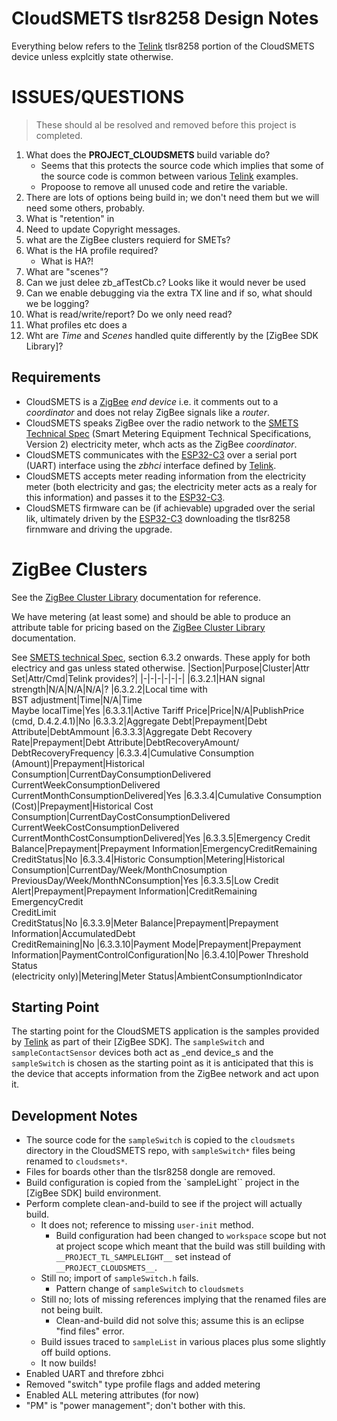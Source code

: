 # CloudSMETS tlsr8258 Design Notes

Everything below refers to the [Telink] tlsr8258 portion of the CloudSMETS device unless explcitly state otherwise.

# ISSUES/QUESTIONS
> These should al be resolved and removed before this project is completed.
1. What does the __PROJECT_CLOUDSMETS__ build variable do?
    - Seems that this protects the source code which implies that some of the source code is common between various [Telink] examples.
    - Propoose to remove all unused code and retire the variable.
1. There are lots of options being build in; we don't need them but we will need some others, probably.
1. What is "retention" in
1. Need to update Copyright messages.
1. what are the ZigBee clusters requierd for SMETs?
1. What is the HA profile required?
    - What is HA?!
1. What are "scenes"?
1. Can we just delee zb_afTestCb.c?  Looks like it would never be used
1. Can we enable debugging via the extra TX line and if so, what should we be logging?
1. What is read/write/report?  Do we only need read?
1. What profiles etc does a
1. Wht are _Time_ and _Scenes_ handled quite differently by the [ZigBee SDK Library]?

## Requirements
- CloudSMETS is a [ZigBee] _end device_ i.e. it comments out to a _coordinator_ and does not relay ZigBee signals like a _router_.
- CloudSMETS speaks ZigBee over the radio network to the [SMETS Technical Spec] (Smart Metering Equipment Technical Specifications, Version 2) electricity meter, whch acts as the ZigBee _coordinator_.
- CloudSMETS communicates with the [ESP32-C3] over a serial port (UART) interface using the _zbhci_ interface defined by [Telink].
- CloudSMETS accepts meter reading information from the electricity meter (both electricity and gas; the electricity meter acts as a realy for this information) and passes it to the [ESP32-C3].
- CloudSMETS firmware can be (if achievable) upgraded over the serial lik, ultimately driven by the [ESP32-C3] downloading the tlsr8258 firnmware and driving the upgrade.

# ZigBee Clusters
See the [ZigBee Cluster Library] documentation for reference.

We have metering (at least some) and should be able to produce an attribute table for pricing based on the [ZigBee Cluster Library] documentation.

See [SMETS technical Spec], section 6.3.2 onwards.  These apply for both electricy and gas unless stated otherwise.
|Section|Purpose|Cluster|Attr Set|Attr/Cmd|Telink provides?|
|-|-|-|-|-|-|
|6.3.2.1|HAN signal strength|N/A|N/A|N/A|?
|6.3.2.2|Local time with<br/>BST adjustment|Time|N/A|Time<br/>Maybe localTime|Yes
|6.3.3.1|Active Tariff Price|Price|N/A|PublishPrice<br/>(cmd, D.4.2.4.1)|No
|6.3.3.2|Aggregate Debt|Prepayment|Debt Attribute|DebtAmmount
|6.3.3.3|Aggregate Debt Recovery Rate|Prepayment|Debt Attribute|DebtRecoveryAmount/<br/>DebtRecoveryFrequency
|6.3.3.4|Cumulative Consumption<br/>(Amount)|Prepayment|Historical Consumption|CurrentDayConsumptionDelivered<br/>CurrentWeekConsumptionDelivered<br/>CurrentMonthConsumptionDelivered|Yes
|6.3.3.4|Cumulative Consumption<br/>(Cost)|Prepayment|Historical Cost Consumption|CurrentDayCostConsumptionDelivered<br/>CurrentWeekCostConsumptionDelivered<br/>CurrentMonthCostConsumptionDelivered|Yes
|6.3.3.5|Emergency Credit Balance|Prepayment|Prepayment Information|EmergencyCreditRemaining<br/>CreditStatus|No
|6.3.3.4|Historic Consumption|Metering|Historical Consumption|CurrentDay/Week/MonthCnosumption<br/>PreviousDay/Week/MonthNConsumption|Yes
|6.3.3.5|Low Credit Alert|Prepayment|Prepayment Information|CreditRemaining<br/>EmergencyCredit<br/>CreditLimit<br/>CreditStatus|No
|6.3.3.9|Meter Balance|Prepayment|Prepayment Information|AccumulatedDebt<br/>CreditRemaining|No
|6.3.3.10|Payment Mode|Prepayment|Prepayment Information|PaymentControlConfiguration|No
|6.3.4.10|Power Threshold Status<br/>(electricity only)|Metering|Meter Status|AmbientConsumptionIndicator


## Starting Point
The starting point for the CloudSMETS application is the samples provided by [Telink] as part of their [ZigBee SDK].  The `sampleSwitch` and `sampleContactSensor` devices both act as _end device_s and the `sampleSwitch` is chosen as the starting point as it is anticipated that this is the device that accepts information from the ZigBee network and act upon it.

## Development Notes
- The source code for the `sampleSwitch` is copied to the `cloudsmets` directory in the CloudSMETS repo, with `sampleSwitch*` files being renamed to `cloudsmets*`.
- Files for boards other than the tlsr8258 dongle are removed.
- Build configuration is copied from the `sampleLight`` project in the [ZigBee SDK] build environment.
- Perform complete clean-and-build to see if the project will actually build.
    - It does not; reference to missing `user-init` method.
      - Build configuration had been changed to `workspace` scope but not at project scope which meant that the build was still building with `__PROJECT_TL_SAMPLELIGHT__` set instead of `__PROJECT_CLOUDSMETS__`.
    - Still no; import of `sampleSwitch.h` fails.
        - Pattern change of `sampleSwitch` to `cloudsmets`
    - Still no; lots of missing references implying that the renamed files are not being built.
        - Clean-and-build did not solve this; assume this is an eclipse "find files" error.
    - Build issues traced to `sampleList` in various places plus some slightly off build options.
    - It now builds!
- Enabled UART and threfore zbhci
- Removed "switch" type profile flags and added metering
- Enabled ALL metering attributes (for now)
- "PM" is "power management"; don't bother with this.







[Telink]: https://www.telink-semi.com/
[ZigBee]: https://zigbeealliance.org/wp-content/uploads/2019/11/docs-05-3474-21-0csg-zigbee-specification.pdf
[SMETS Technical Spec]: https://assets.publishing.service.gov.uk/government/uploads/system/uploads/attachment_data/file/68898/smart_meters_equipment_technical_spec_version_2.pdf
[ESP32-C3]: https://www.espressif.com/sites/default/files/documentation/esp32-c3_datasheet_en.pdf
[eclipse]: https://www.eclipse.org/ide/
[ZigBee Cluster Library]: https://zigbeealliance.org/wp-content/uploads/2021/10/07-5123-08-Zigbee-Cluster-Library.pdf